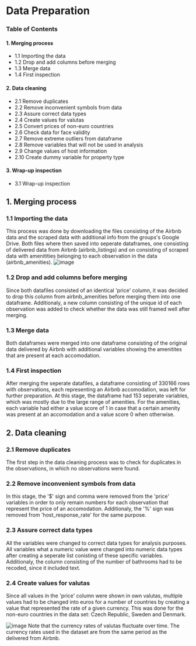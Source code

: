# Data Preparation

### Table of Contents

#### 1. Merging process
- 1.1 Importing the data
- 1.2 Drop and add columns before merging
- 1.3 Merge data
- 1.4 First inspection
#### 2. Data cleaning
- 2.1 Remove duplicates
- 2.2 Remove inconvenient symbols from data
- 2.3 Assure correct data types
- 2.4 Create values for valutas
- 2.5 Convert prices of non-euro countries
- 2.6 Check data for face validity
- 2.7 Remove extreme outliers from dataframe
- 2.8 Remove variables that will not be used in analysis
- 2.9 Change values of host information
- 2.10 Create dummy variable for property type
#### 3. Wrap-up inspection
- 3.1 Wrap-up inspection

## 1. Merging process

### 1.1 Importing the data
This process was done by downloading the files consisting of the Airbnb data and the scraped data with additional info from the groups's Google Drive. Both files where then saved into seperate dataframes, one consisting of delivered data from Airbnb (airbnb_listings) and on consisting of scraped data with amenitities belonging to each observation in the data (airbnb_amenities).
![image](https://user-images.githubusercontent.com/98958192/159884510-5a937464-1a0e-4a71-b4a9-7bc2dfe17051.png)
### 1.2 Drop and add columns before merging
Since both datafiles consisted of an identical 'price' column, it was decided to drop this column from airbnb_amenities before merging them into one dataframe. Additionaly, a new column consisting of the unique id of each observation was added to check whether the data was still framed well after merging. 
### 1.3 Merge data
Both dataframes were merged into one dataframe consisting of the original data delivered by Airbnb with additional variables showing the amenitites that are present at each accomodation.
### 1.4 First inspection
After merging the seperate datafiles, a dataframe consisting of 330166 rows with observations, each representing an Airbnb accomodation, was left for further preparation. At this stage, the dataframe had 153 seperate variables, which was mostly due to the large range of amenities. For the amenities, each variable had either a value score of 1 in case that a certain amenity was present at an accomodation and a value score 0 when otherwise.

## 2. Data cleaning

### 2.1 Remove duplicates
The first step in the data cleaning process was to check for duplicates in the observations, in which no observations were found.

### 2.2 Remove inconvenient symbols from data
In this stage, the '$' sign and comma were removed from the 'price' variables in order to only remain numbers for each observation that represent the price of an accomodation. Additionaly, the '%' sign was removed from 'host_response_rate' for the same purpose.

### 2.3 Assure correct data types
All the variables were changed to correct data types for analysis purposes. All variables what a numeric value were changed into numeric data types after creating a seperate list conisting of these specific variables. Additionaly, the column consisting of the number of bathrooms had to be recoded, since it included text. 

### 2.4 Create values for valutas
Since all values  in the 'price' column were shown in own valutas, multiple values had to be changed into euros for a number of countries by creating a value that represented the rate of a given currency. This was done for the non-euro countries in the data set: Czech Republic, Sweden and Denmark.

![image](https://user-images.githubusercontent.com/98958192/159895485-3719cc3e-391f-4460-bf68-ad1061752906.png)
Note that the currency rates of valutas fluctuate over time. The currency rates used in the dataset are from the same period as the delivered from Airbnb.







